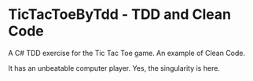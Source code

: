 # TicTacToeByTdd - TDD and Clean Code

A C# TDD exercise for the Tic Tac Toe game. An example of Clean Code.

It has an unbeatable computer player. Yes, the singularity is here.



